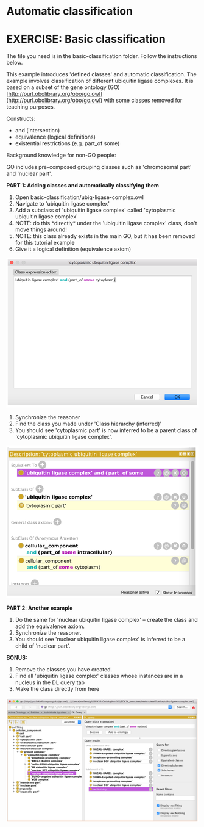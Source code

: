 
# Automatic classification

# EXERCISE: Basic classification

The file you need is in the basic-classification folder. Follow the instructions below.

This example introduces 'defined classes' and automatic classification. The example involves classification of different ubiquitin ligase complexes. It is based on a subset of the gene ontology (GO) [http://purl.obolibrary.org/obo/go.owl](http://purl.obolibrary.org/obo/go.owl) with some classes removed for teaching purposes.

Constructs:

- and (intersection)
- equivalence (logical definitions)
- existential restrictions (e.g. part\_of some)

Background knowledge for non-GO people:

GO includes pre-composed grouping classes such as 'chromosomal part' and 'nuclear part'.

**PART 1: Adding classes and automatically classifying them**

1. Open basic-classification/ubiq-ligase-complex.owl
2. Navigate to 'ubiquitin ligase complex'
3. Add a subclass of 'ubiquitin ligase complex' called 'cytoplasmic ubiquitin ligase complex'
  1. NOTE: do this \*directly\* under the 'ubiquitin ligase complex' class, don't move things around!
  2. NOTE: this class already exists in the main GO, but it has been removed for this tutorial example
4. Give it a logical definition (equivalence axiom)

![](./media/Figure74.png)



1. Synchronize the reasoner
2. Find the class you made under 'Class hierarchy (inferred)'
3. You should see 'cytoplasmic part' is now inferred to be a parent class of 'cytoplasmic ubiquitin ligase complex'.

![](./media/Figure75.png)



**PART 2: Another example**

1. Do the same for 'nuclear ubiquitin ligase complex' – create the class and add the equivalence axiom.
2. Synchronize the reasoner.
3. You should see 'nuclear ubiquitin ligase complex' is inferred to be a child of 'nuclear part'.

**BONUS:**

1. Remove the classes you have created.
2. Find all 'ubiquitin ligase complex' classes whose instances are in a nucleus in the DL query tab
3. Make the class directly from here

![](./media/Figure76.png)
